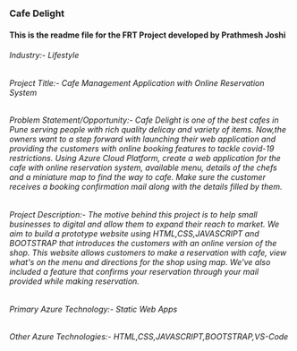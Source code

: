 ### Cafe Delight
#### This is the readme file for the FRT Project developed by Prathmesh Joshi

###### Industry:- Lifestyle
###### Project Title:- Cafe Management Application with Online Reservation System
###### Problem Statement/Opportunity:- Cafe Delight is one of the best cafes in Pune serving people with rich quality delicay and variety of items. Now,the owners want to a step forward with launching their web application and providing the customers with online booking features to tackle covid-19 restrictions. Using Azure Cloud Platform, create a web application for the cafe with online reservation system, available menu, details of the chefs and a miniature map to find the way to cafe. Make sure the customer receives a booking confirmation mail along with the details filled by them.
###### Project Description:- The motive behind this project is to help small businesses to digital and allow them to expand their reach to market. We aim to build a prototype website using HTML,CSS,JAVASCRIPT and BOOTSTRAP that introduces the customers with an online version of the shop. This website allows customers to make a reservation with cafe, view what's on the menu and directions for the shop using map. We've also included a feature that confirms your reservation through your mail provided while making reservation.
###### Primary Azure Technology:- Static Web Apps
###### Other Azure Technologies:- HTML,CSS,JAVASCRIPT,BOOTSTRAP,VS-Code
